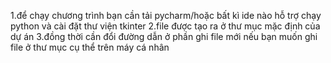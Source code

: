 1.để chạy chương trình bạn cần tải pycharm/hoặc bất kì ide nào hỗ trợ chạy python và cài đặt thư viện tkinter
2.file được tạo ra ở thư mục mặc định của dự án
3.đồng thời cần đổi đường dẫn ở phần ghi file mới nếu bạn muốn ghi file ở thư mục cụ thể trên máy cá nhân
